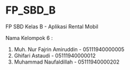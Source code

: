 # FP_SBD_B
FP SBD Kelas B - Aplikasi Rental Mobil
 
Nama Kelompok 6 :
  1. Muh. Nur Fajrin Amiruddin - 05111940000005
  2. Ghifari Astaudi - 05111940000012
  3. Muhammad Naufaldillah - 05111940000202
